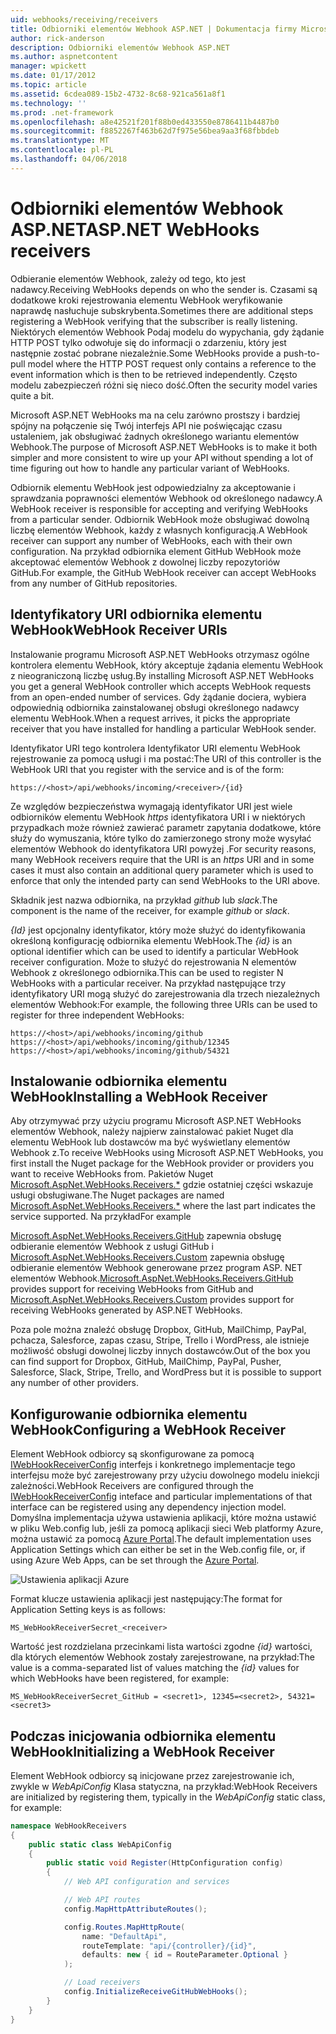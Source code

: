 ```yaml
---
uid: webhooks/receiving/receivers
title: Odbiorniki elementów Webhook ASP.NET | Dokumentacja firmy Microsoft
author: rick-anderson
description: Odbiorniki elementów Webhook ASP.NET
ms.author: aspnetcontent
manager: wpickett
ms.date: 01/17/2012
ms.topic: article
ms.assetid: 6cdea089-15b2-4732-8c68-921ca561a8f1
ms.technology: ''
ms.prod: .net-framework
ms.openlocfilehash: a8e42521f201f88b0ed433550e8786411b4487b0
ms.sourcegitcommit: f8852267f463b62d7f975e56bea9aa3f68fbbdeb
ms.translationtype: MT
ms.contentlocale: pl-PL
ms.lasthandoff: 04/06/2018
---
```

# <a name="aspnet-webhooks-receivers"></a><span data-ttu-id="fd2ac-103">Odbiorniki elementów Webhook ASP.NET</span><span class="sxs-lookup"><span data-stu-id="fd2ac-103">ASP.NET WebHooks receivers</span></span>

<span data-ttu-id="fd2ac-104">Odbieranie elementów Webhook, zależy od tego, kto jest nadawcy.</span><span class="sxs-lookup"><span data-stu-id="fd2ac-104">Receiving WebHooks depends on who the sender is.</span></span> <span data-ttu-id="fd2ac-105">Czasami są dodatkowe kroki rejestrowania elementu WebHook weryfikowanie naprawdę nasłuchuje subskrybenta.</span><span class="sxs-lookup"><span data-stu-id="fd2ac-105">Sometimes there are additional steps registering a WebHook verifying that the subscriber is really listening.</span></span> <span data-ttu-id="fd2ac-106">Niektórych elementów Webhook Podaj modelu do wypychania, gdy żądanie HTTP POST tylko odwołuje się do informacji o zdarzeniu, który jest następnie zostać pobrane niezależnie.</span><span class="sxs-lookup"><span data-stu-id="fd2ac-106">Some WebHooks provide a push-to-pull model where the HTTP POST request only contains a reference to the event information which is then to be retrieved independently.</span></span> <span data-ttu-id="fd2ac-107">Często modelu zabezpieczeń różni się nieco dość.</span><span class="sxs-lookup"><span data-stu-id="fd2ac-107">Often the security model varies quite a bit.</span></span>

<span data-ttu-id="fd2ac-108">Microsoft ASP.NET WebHooks ma na celu zarówno prostszy i bardziej spójny na połączenie się Twój interfejs API nie poświęcając czasu ustaleniem, jak obsługiwać żadnych określonego wariantu elementów Webhook.</span><span class="sxs-lookup"><span data-stu-id="fd2ac-108">The purpose of Microsoft ASP.NET WebHooks is to make it both simpler and more consistent to wire up your API without spending a lot of time figuring out how to handle any particular variant of WebHooks.</span></span>

<span data-ttu-id="fd2ac-109">Odbiornik elementu WebHook jest odpowiedzialny za akceptowanie i sprawdzania poprawności elementów Webhook od określonego nadawcy.</span><span class="sxs-lookup"><span data-stu-id="fd2ac-109">A WebHook receiver is responsible for accepting and verifying WebHooks from a particular sender.</span></span> <span data-ttu-id="fd2ac-110">Odbiornik WebHook może obsługiwać dowolną liczbę elementów Webhook, każdy z własnych konfiguracją.</span><span class="sxs-lookup"><span data-stu-id="fd2ac-110">A WebHook receiver can support any number of WebHooks, each with their own configuration.</span></span> <span data-ttu-id="fd2ac-111">Na przykład odbiornika element GitHub WebHook może akceptować elementów Webhook z dowolnej liczby repozytoriów GitHub.</span><span class="sxs-lookup"><span data-stu-id="fd2ac-111">For example, the GitHub WebHook receiver can accept WebHooks from any number of GitHub repositories.</span></span>

## <a name="webhook-receiver-uris"></a><span data-ttu-id="fd2ac-112">Identyfikatory URI odbiornika elementu WebHook</span><span class="sxs-lookup"><span data-stu-id="fd2ac-112">WebHook Receiver URIs</span></span>

<span data-ttu-id="fd2ac-113">Instalowanie programu Microsoft ASP.NET WebHooks otrzymasz ogólne kontrolera elementu WebHook, który akceptuje żądania elementu WebHook z nieograniczoną liczbę usług.</span><span class="sxs-lookup"><span data-stu-id="fd2ac-113">By installing Microsoft ASP.NET WebHooks you get a general WebHook controller which accepts WebHook requests from an open-ended number of services.</span></span> <span data-ttu-id="fd2ac-114">Gdy żądanie dociera, wybiera odpowiednią odbiornika zainstalowanej obsługi określonego nadawcy elementu WebHook.</span><span class="sxs-lookup"><span data-stu-id="fd2ac-114">When a request arrives, it picks the appropriate receiver that you have installed for handling a particular WebHook sender.</span></span>

<span data-ttu-id="fd2ac-115">Identyfikator URI tego kontrolera Identyfikator URI elementu WebHook rejestrowanie za pomocą usługi i ma postać:</span><span class="sxs-lookup"><span data-stu-id="fd2ac-115">The URI of this controller is the WebHook URI that you register with the service and is of the form:</span></span>

```
https://<host>/api/webhooks/incoming/<receiver>/{id}
```

<span data-ttu-id="fd2ac-116">Ze względów bezpieczeństwa wymagają identyfikator URI jest wiele odbiorników elementu WebHook *https* identyfikatora URI i w niektórych przypadkach może również zawierać parametr zapytania dodatkowe, które służy do wymuszania, które tylko do zamierzonego strony może wysyłać elementów Webhook do identyfikatora URI powyżej .</span><span class="sxs-lookup"><span data-stu-id="fd2ac-116">For security reasons, many WebHook receivers require that the URI is an *https* URI and in some cases it must also contain an additional query parameter which is used to enforce that only the intended party can send WebHooks to the URI above.</span></span>

<span data-ttu-id="fd2ac-117"><em> <receiver> </em> Składnik jest nazwa odbiornika, na przykład <em>github</em> lub <em>slack</em>.</span><span class="sxs-lookup"><span data-stu-id="fd2ac-117">The <em><receiver></em> component is the name of the receiver, for example <em>github</em> or <em>slack</em>.</span></span>

<span data-ttu-id="fd2ac-118">*{Id}* jest opcjonalny identyfikator, który może służyć do identyfikowania określoną konfigurację odbiornika elementu WebHook.</span><span class="sxs-lookup"><span data-stu-id="fd2ac-118">The *{id}* is an optional identifier which can be used to identify a particular WebHook receiver configuration.</span></span> <span data-ttu-id="fd2ac-119">Może to służyć do rejestrowania N elementów Webhook z określonego odbiornika.</span><span class="sxs-lookup"><span data-stu-id="fd2ac-119">This can be used to register N WebHooks with a particular receiver.</span></span> <span data-ttu-id="fd2ac-120">Na przykład następujące trzy identyfikatory URI mogą służyć do zarejestrowania dla trzech niezależnych elementów Webhook:</span><span class="sxs-lookup"><span data-stu-id="fd2ac-120">For example, the following three URIs can be used to register for three independent WebHooks:</span></span>

```
https://<host>/api/webhooks/incoming/github
https://<host>/api/webhooks/incoming/github/12345
https://<host>/api/webhooks/incoming/github/54321
```

## <a name="installing-a-webhook-receiver"></a><span data-ttu-id="fd2ac-121">Instalowanie odbiornika elementu WebHook</span><span class="sxs-lookup"><span data-stu-id="fd2ac-121">Installing a WebHook Receiver</span></span>

<span data-ttu-id="fd2ac-122">Aby otrzymywać przy użyciu programu Microsoft ASP.NET WebHooks elementów Webhook, należy najpierw zainstalować pakiet Nuget dla elementu WebHook lub dostawców ma być wyświetlany elementów Webhook z.</span><span class="sxs-lookup"><span data-stu-id="fd2ac-122">To receive WebHooks using Microsoft ASP.NET WebHooks, you first install the Nuget package for the WebHook provider or providers you want to receive WebHooks from.</span></span> <span data-ttu-id="fd2ac-123">Pakietów Nuget [Microsoft.AspNet.WebHooks.Receivers.\*](https://www.nuget.org/packages?q=Microsoft.AspNet.WebHooks.Receivers) gdzie ostatniej części wskazuje usługi obsługiwane.</span><span class="sxs-lookup"><span data-stu-id="fd2ac-123">The Nuget packages are named [Microsoft.AspNet.WebHooks.Receivers.\*](https://www.nuget.org/packages?q=Microsoft.AspNet.WebHooks.Receivers) where the last part indicates the service supported.</span></span> <span data-ttu-id="fd2ac-124">Na przykład</span><span class="sxs-lookup"><span data-stu-id="fd2ac-124">For example</span></span>

<span data-ttu-id="fd2ac-125">[Microsoft.AspNet.WebHooks.Receivers.GitHub](https://www.nuget.org/packages?q=Microsoft.AspNet.WebHooks.Receivers.GitHub) zapewnia obsługę odbieranie elementów Webhook z usługi GitHub i [Microsoft.AspNet.WebHooks.Receivers.Custom](https://www.nuget.org/packages?q=Microsoft.AspNet.WebHooks.Receivers.Custom) zapewnia obsługę odbieranie elementów Webhook generowane przez program ASP. NET elementów Webhook.</span><span class="sxs-lookup"><span data-stu-id="fd2ac-125">[Microsoft.AspNet.WebHooks.Receivers.GitHub](https://www.nuget.org/packages?q=Microsoft.AspNet.WebHooks.Receivers.GitHub) provides support for receiving WebHooks from GitHub and [Microsoft.AspNet.WebHooks.Receivers.Custom](https://www.nuget.org/packages?q=Microsoft.AspNet.WebHooks.Receivers.Custom) provides support for receiving WebHooks generated by ASP.NET WebHooks.</span></span>

<span data-ttu-id="fd2ac-126">Poza pole można znaleźć obsługę Dropbox, GitHub, MailChimp, PayPal, pchacza, Salesforce, zapas czasu, Stripe, Trello i WordPress, ale istnieje możliwość obsługi dowolnej liczby innych dostawców.</span><span class="sxs-lookup"><span data-stu-id="fd2ac-126">Out of the box you can find support for Dropbox, GitHub, MailChimp, PayPal, Pusher, Salesforce, Slack, Stripe, Trello, and WordPress but it is possible to support any number of other providers.</span></span>

## <a name="configuring-a-webhook-receiver"></a><span data-ttu-id="fd2ac-127">Konfigurowanie odbiornika elementu WebHook</span><span class="sxs-lookup"><span data-stu-id="fd2ac-127">Configuring a WebHook Receiver</span></span>

<span data-ttu-id="fd2ac-128">Element WebHook odbiorcy są skonfigurowane za pomocą [IWebHookReceiverConfig](https://github.com/aspnet/WebHooks/blob/master/src/Microsoft.AspNet.WebHooks.Receivers/WebHooks/IWebHookReceiverConfig.cs) interfejs i konkretnego implementacje tego interfejsu może być zarejestrowany przy użyciu dowolnego modelu iniekcji zależności.</span><span class="sxs-lookup"><span data-stu-id="fd2ac-128">WebHook Receivers are configured through the [IWebHookReceiverConfig](https://github.com/aspnet/WebHooks/blob/master/src/Microsoft.AspNet.WebHooks.Receivers/WebHooks/IWebHookReceiverConfig.cs) inteface and particular implementations of that interface can be registered using any dependency injection model.</span></span> <span data-ttu-id="fd2ac-129">Domyślna implementacja używa ustawienia aplikacji, które można ustawić w pliku Web.config lub, jeśli za pomocą aplikacji sieci Web platformy Azure, można ustawić za pomocą [Azure Portal](https://portal.azure.com/).</span><span class="sxs-lookup"><span data-stu-id="fd2ac-129">The default implementation uses Application Settings which can either be set in the Web.config file, or, if using Azure Web Apps, can be set through the [Azure Portal](https://portal.azure.com/).</span></span>

![Ustawienia aplikacji Azure](_static/AzureAppSettings.png)

<span data-ttu-id="fd2ac-131">Format klucze ustawienia aplikacji jest następujący:</span><span class="sxs-lookup"><span data-stu-id="fd2ac-131">The format for Application Setting keys is as follows:</span></span>

```
MS_WebHookReceiverSecret_<receiver>
```

<span data-ttu-id="fd2ac-132">Wartość jest rozdzielana przecinkami lista wartości zgodne *{id}* wartości, dla których elementów Webhook zostały zarejestrowane, na przykład:</span><span class="sxs-lookup"><span data-stu-id="fd2ac-132">The value is a comma-separated list of values matching the *{id}* values for which WebHooks have been registered, for example:</span></span>

```
MS_WebHookReceiverSecret_GitHub = <secret1>, 12345=<secret2>, 54321=<secret3>
```

## <a name="initializing-a-webhook-receiver"></a><span data-ttu-id="fd2ac-133">Podczas inicjowania odbiornika elementu WebHook</span><span class="sxs-lookup"><span data-stu-id="fd2ac-133">Initializing a WebHook Receiver</span></span>

<span data-ttu-id="fd2ac-134">Element WebHook odbiorcy są inicjowane przez zarejestrowanie ich, zwykle w *WebApiConfig* Klasa statyczna, na przykład:</span><span class="sxs-lookup"><span data-stu-id="fd2ac-134">WebHook Receivers are initialized by registering them, typically in the *WebApiConfig* static class, for example:</span></span>

```csharp
namespace WebHookReceivers
{
    public static class WebApiConfig
    {
        public static void Register(HttpConfiguration config)
        {
            // Web API configuration and services

            // Web API routes
            config.MapHttpAttributeRoutes();

            config.Routes.MapHttpRoute(
                name: "DefaultApi",
                routeTemplate: "api/{controller}/{id}",
                defaults: new { id = RouteParameter.Optional }
            );

            // Load receivers
            config.InitializeReceiveGitHubWebHooks();
        }
    }
}
```
